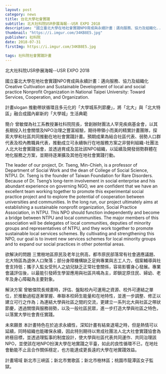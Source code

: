 ```yaml
---
layout: post
category: news
title: 台北大學社會實踐
subtitle: 北大社科院USR參展海報--USR EXPO 2018
description: "國立臺北大學在地社會實踐NPO育成與永續計畫：邁向服務、協力及組織化..."
thumbnail: "https://i.imgur.com/34KB8E5.jpg"
publisher: 社科院
date: 2018-07-31 
firstImg: https://i.imgur.com/34KB8E5.jpg

tags: 社科院社會實踐計畫
---
```


北大社科院USR參展海報--USR EXPO 2018

國立臺北大學在地社會實踐NPO育成與永續計畫：邁向服務、協力及組織化
Creative Cultivation and Sustainable Development of local and social practice Nonprofit Organization in National Taipei University: Toward Services, Cooperation, and Organization.

計畫slogan
推動帶狀循環且多元化的「大學城系列節慶」，將「北大」與「北大特區」融合成國內嶄新的「大學城」生活典範

簡介
曾敏傑為社工系教授兼社科院院長，曾創辦財團法人罕見疾病基金會，以其長期投入社會關懷及NPO治理之豐富經驗，期待帶領小而美的精實計畫團隊，探索大學和社區共同推動在地社會實踐計畫。預期成果為結合社區代表、弱勢人口群代表及校內教職員代表，推動成立可永續執行在地服務方案之非營利組織-社團法人北大社會實踐協會，並透過育成及茁壯該NPO組織，以延續及開發弱勢群體在地化服務之方案，並期待逐漸擴及其他在地社會實踐行動。

The leader of our project, Dr. Tseng, Min-Chieh, is a professor of Department of Social Work and the dean of College of Social Science, NTPU. Dr. Tseng is the founder of Taiwan Foundation for Rare Disorders. Because of Dr. Tseng’s long-term involvement in social enterprise and his abundant experience on governing NGO, we are confident that we have an excellent team working together to promote this experimental social practice project and to explore the potential of cooperation between universities and communities. In the long run, our project ultimately aims at establishing a sustainable nonprofit organization, Social Practice Association, in NTPU. This NPO should function independently and become a bridge between NTPU and local communities. The major members of this association will be delegates of local communities, deputies of minority groups and representatives of NTPU, and they work together to promote sustainable local services schemes. By cultivating and strengthening this NPO, our goal is to invent new services schemes for local minority groups and to expand our social practices in other potential areas.	

欲解決的問題
三鶯樹地區原民及老年比例高，都市原民部落常有社會適應議題、北大特區為退休人口聚落；部分身障機構缺乏足夠專業與志工人力，個案輔導與社會支持低；攜子入監女受刑人之幼兒缺乏正常社會關係，容易影響身心發展。專業會議評估後，以最能引發師生學習應用與社區共鳴為主，即鎖定原住民、婦幼、老年及身心障礙為主要對象。	

解決方案
曾敏傑院長規畫時，評估、盤點校內可運用之資源、校外可連結之單位，於推動過程逐漸掌握、串聯本校師生能量和在地特性，並進一步調整、修正以建立可行之作為；為連結大學與社區之間的交流，更建立一系列北大與社區之帶狀節慶，透過關懷與服務弱勢，以及一般社區民眾，進一步打造大學與社區之特色，以落實大學社會責任實踐。	

未來願景
本計畫特色在於追求永續性，深知計畫有結束退場之時，但是熱情可以延續，同時組織也能確保永續，因此特別期待以育成社團法人北大社會實踐協會為終極目標，並透過理監事的制度設計，使大學與社區代表共同運作、共同治理該NPO，並使該在地NPO扮演大學在地實踐之平臺，如此的良性循環不已，在地社會動能不止且合作關係穩定，也方能達成更長遠的大學在地實踐效益。

計畫場域
新北市三峽區；新北市鶯歌區；新北市樹林區；桃園市龍潭區女子監獄。


